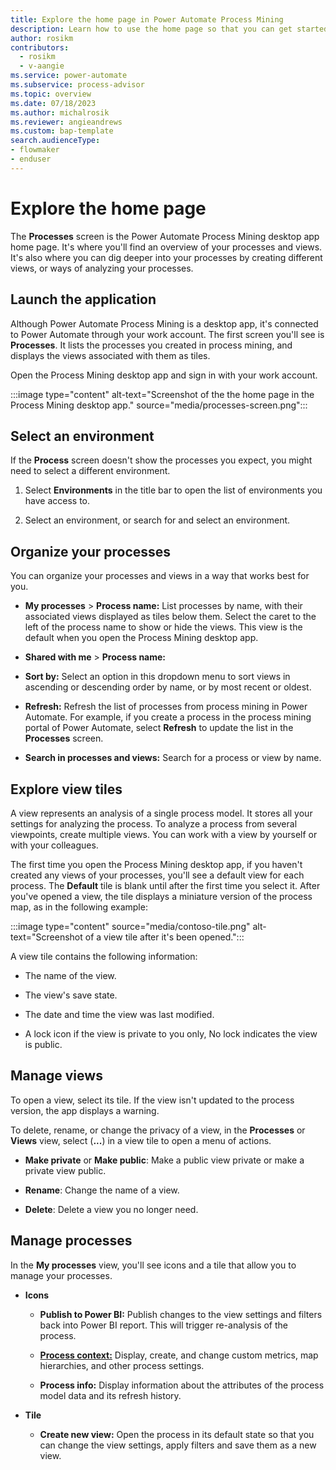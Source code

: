```yaml
---
title: Explore the home page in Power Automate Process Mining
description: Learn how to use the home page so that you can get started using Power Automate Process Mining. 
author: rosikm
contributors:
  - rosikm
  - v-aangie
ms.service: power-automate
ms.subservice: process-advisor
ms.topic: overview
ms.date: 07/18/2023
ms.author: michalrosik
ms.reviewer: angieandrews
ms.custom: bap-template
search.audienceType:
- flowmaker
- enduser
---
```


# Explore the home page

The **Processes** screen is the Power Automate Process Mining desktop app home page. It's where you'll find an overview of your processes and views. It's also where you can dig deeper into your processes by creating different views, or ways of analyzing your processes.

## Launch the application

Although Power Automate Process Mining is a desktop app, it's connected to Power Automate through your work account. The first screen you'll see is **Processes**. It lists the processes you created in process mining, and displays the views associated with them as tiles.

Open the Process Mining desktop app and sign in with your work account.

:::image type="content" alt-text="Screenshot of the the home page in the Process Mining desktop app." source="media/processes-screen.png":::

## Select an environment

If the **Process** screen doesn't show the processes you expect, you might need to select a different environment.

1. Select **Environments** in the title bar to open the list of environments you have access to.

1. Select an environment, or search for and select an environment.

## Organize your processes

You can organize your processes and views in a way that works best for you.

- **My processes** > **Process name:** List processes by name, with their associated views displayed as tiles below them. Select the caret to the left of the process name to show or hide the views. This view is the default when you open the Process Mining desktop app.

- **Shared with me** > **Process name:**

- **Sort by:** Select an option in this dropdown menu to sort views in ascending or descending order by name, or by most recent or oldest.

- **Refresh:** Refresh the list of processes from process mining in Power Automate. For example, if you create a process in the process mining portal of Power Automate, select **Refresh** to update the list in the **Processes** screen.

- **Search in processes and views:** Search for a process or view by name.

## Explore view tiles

A view represents an analysis of a single process model. It stores all your settings for analyzing the process. To analyze a process from several viewpoints, create multiple views. You can work with a view by yourself or with your colleagues.

The first time you open the Process Mining desktop app, if you haven't created any views of your processes, you'll see a default view for each process. The **Default** tile is blank until after the first time you select it. After you've opened a view, the tile displays a miniature version of the process map, as in the following example:

:::image type="content" source="media/contoso-tile.png" alt-text="Screenshot of a view tile after it's been opened.":::

A view tile contains the following information:

- The name of the view.

- The view's save state.

- The date and time the view was last modified.

- A lock icon if the view is private to you only, No lock indicates the view is public.

## Manage views

To open a view, select its tile. If the view isn't updated to the process version, the app displays a warning.

To delete, rename, or change the privacy of a view, in the **Processes** or **Views** view, select (**...**) in a view tile to open a menu of actions.

- **Make private** or **Make public**: Make a public view private or make a private view public.

- **Rename**: Change the name of a view.

- **Delete**: Delete a view you no longer need.

## Manage processes

In the **My processes** view, you'll see icons and a tile that allow you to manage your processes.

- **Icons**

    - **Publish to Power BI:** Publish changes to the view settings and filters back into Power BI report. This will trigger re-analysis of the process.

    - [**Process context:**](process-context.md) Display, create, and change custom metrics, map hierarchies, and other process settings.

    - **Process info:** Display information about the attributes of the process model data and its refresh history.

- **Tile**

    - **Create new view:** Open the process in its default state so that you can change the view settings, apply filters and save them as a new view.

